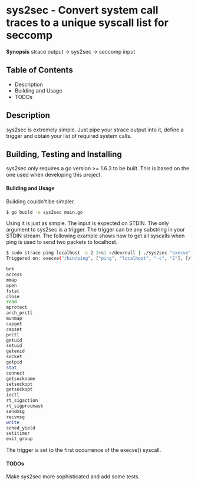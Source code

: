 sys2sec - Convert system call traces to a unique syscall list for seccomp
======
**Synopsis** strace output -> sys2sec -> seccomp input

## Table of Contents
* Description
* Building and Usage
* TODOs

## Description
sys2sec is extremely simple. Just pipe your strace output into it, define a trigger and obtain your list of required system calls.

## Building, Testing and Installing
sys2sec only requires a go version >= 1.6.3 to be built.
This is based on the one used when developing this project.

#### Building and Usage
Building couldn't be simpler.

```bash
$ go build -o sys2sec main.go
```

Using it is just as simple. The input is expected on STDIN. The only argument to sys2sec is a trigger. The trigger can be any substring in your STDIN stream.
The following example shows how to get all syscalls when ping is used to send two packets to localhost.

```bash
$ sudo strace ping localhost -c 2 2>&1 >/dev/null | ./sys2sec "execve"
Triggered on: execve("/bin/ping", ["ping", "localhost", "-c", "2"], [/* 26 vars */]) = 0

brk
access
mmap
open
fstat
close
read
mprotect
arch_prctl
munmap
capget
capset
prctl
getuid
setuid
geteuid
socket
getpid
stat
connect
getsockname
setsockopt
getsockopt
ioctl
rt_sigaction
rt_sigprocmask
sendmsg
recvmsg
write
sched_yield
setitimer
exit_group
```

The trigger is set to the first occurrence of the execve() syscall.

#### TODOs
Make sys2sec more sophisticated and add some tests.
